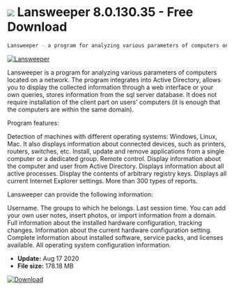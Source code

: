 # ![](https://cdn.softexe.net/static/icon/win.gif) Lansweeper 8.0.130.35 - Free Download

```sh
Lansweeper - a program for analyzing various parameters of computers on a network
```
[![Lansweeper](https://gallery.dpcdn.pl/imgc/Tools/65189/g_-_420x350_1.5_-_x20160131144822_0.png)](https://softexe.net/win/internet/network/lansweeper:chaR.html)

Lansweeper is a program for analyzing various parameters of computers located on a network. The program integrates into Active Directory, allows you to display the collected information through a web interface or your own queries, stores information from the sql server database. It does not require installation of the client part on users' computers (it is enough that the computers are within the same domain).

Program features:


Detection of machines with different operating systems: Windows, Linux, Mac. It also displays information about connected devices, such as printers, routers, switches, etc.
Install, update and remove applications from a single computer or a dedicated group.
Remote control.
Display information about the computer and user from Active Directory.
Displays information about all active processes.
Display the contents of arbitrary registry keys.
Displays all current Internet Explorer settings.
More than 300 types of reports.


Lansweeper can provide the following information:


Username.
The groups to which he belongs.
Last session time.
You can add your own user notes, insert photos, or import information from a domain.
Full information about the installed hardware configuration, tracking changes.
Information about the current hardware configuration setting.
Complete information about installed software, service packs, and licenses available.
All operating system configuration information.


- **Update:** Aug 17 2020
- **File size:** 178.18 MB

[![Download](https://cdn.softexe.net/static/img/download.png)](https://softexe.net/win/internet/network/lansweeper:chaR.html)

